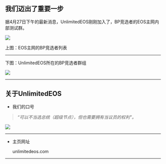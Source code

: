 ## 我们迈出了重要一步

据4月27日下午的最新消息，UnlimitedEOS刚刚加入了，BP竞选者的EOS主网内部测试群。

![](http://m.qpic.cn/psb?/V11hfwR52a5f1p/75NhOc*ILSMOfunUcQ5cSz8JTQhUgIBEkbPlU.zHSF4!/b/dDEBAAAAAAAA&bo=OASyCQAAAAARB7c!&rf=viewer_4)

上图：EOS主网的BP竞选者列表 
____
下图：UnlimitedEOS所在的BP竞选者群组

![](http://m.qpic.cn/psb?/V11hfwR52a5f1p/2gDuDLXf7q4wenK6jRBmWBx7ns8pKXbkgV5be.7UFGU!/b/dEIBAAAAAAAA&bo=oAU4BAAAAAARF7k!&rf=viewer_4)
____
## 关于UnlimitedEOS

 * 我们的口号

>_“可以不当选总统（超级节点），但也需要拥有当议员的权利”。_

![](http://m.qpic.cn/psb?/V11hfwR52a5f1p/9PObb4OMI1ZePlFaHlTK6n2kk5DtB.butqmaa45xcu8!/b/dDABAAAAAAAA&bo=gAc4BAAAAAADR9k!&rf=viewer_4&t=5)
____
* 主页网址

   unlimitedeos.com

____



  
 
